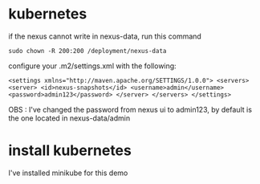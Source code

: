 # kubernetes
if the nexus cannot write in nexus-data, run this command

`sudo chown -R 200:200 /deployment/nexus-data`

configure your .m2/settings.xml with the following:

`
<settings xmlns="http://maven.apache.org/SETTINGS/1.0.0">
 <servers>
   <server>
      <id>nexus-snapshots</id>
      <username>admin</username>
      <password>admin123</password>
   </server>
</servers>
</settings>
`

OBS : I've changed the password from nexus ui to admin123, by default is the one located in nexus-data/admin

# install kubernetes
I've installed minikube for this demo

